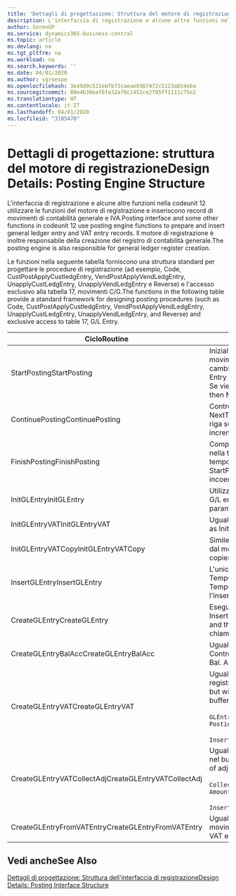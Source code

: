 ```yaml
---
title: 'Dettagli di progettazione: Struttura del motore di registrazione | Microsoft Docs'
description: L'interfaccia di registrazione e alcune altre funzioni nella codeunit 12 utilizzare le funzioni del motore di registrazione e inseriscono record di movimenti di contabilità generale e IVA. Il motore di registrazione è inoltre responsabile della creazione del registro di contabilità generale.
author: SorenGP
ms.service: dynamics365-business-central
ms.topic: article
ms.devlang: na
ms.tgt_pltfrm: na
ms.workload: na
ms.search.keywords: ''
ms.date: 04/01/2020
ms.author: sgroespe
ms.openlocfilehash: 3e49d9c521ebfb73caeae6987472c5123ab54eba
ms.sourcegitcommit: 88e4b30eaf6fa32af0c1452ce2f85ff1111c75e2
ms.translationtype: HT
ms.contentlocale: it-IT
ms.lasthandoff: 04/01/2020
ms.locfileid: "3185470"
---
```

# <a name="design-details-posting-engine-structure"></a><span data-ttu-id="c10c8-104">Dettagli di progettazione: struttura del motore di registrazione</span><span class="sxs-lookup"><span data-stu-id="c10c8-104">Design Details: Posting Engine Structure</span></span>
<span data-ttu-id="c10c8-105">L'interfaccia di registrazione e alcune altre funzioni nella codeunit 12 utilizzare le funzioni del motore di registrazione e inseriscono record di movimenti di contabilità generale e IVA.</span><span class="sxs-lookup"><span data-stu-id="c10c8-105">Posting interface and some other functions in codeunit 12 use posting engine functions to prepare and insert general ledger entry and VAT entry records.</span></span> <span data-ttu-id="c10c8-106">Il motore di registrazione è inoltre responsabile della creazione del registro di contabilità generale.</span><span class="sxs-lookup"><span data-stu-id="c10c8-106">The posting engine is also responsible for general ledger register creation.</span></span>  
  
 <span data-ttu-id="c10c8-107">Le funzioni nella seguente tabella forniscono una struttura standard per progettare le procedure di registrazione (ad esempio, Code, CustPostApplyCustledgEntry, VendPostApplyVendLedgEntry, UnapplyCustLedgEntry, UnapplyVendLedgEntry e Reverse) e l'accesso esclusivo alla tabella 17, movimenti C/G.</span><span class="sxs-lookup"><span data-stu-id="c10c8-107">The functions in the following table provide a standard framework for designing posting procedures (such as Code, CustPostApplyCustledgEntry, VendPostApplyVendLedgEntry, UnapplyCustLedgEntry, UnapplyVendLedgEntry, and Reverse) and exclusive access to table 17, G/L Entry.</span></span>  
  
|<span data-ttu-id="c10c8-108">Ciclo</span><span class="sxs-lookup"><span data-stu-id="c10c8-108">Routine</span></span>|<span data-ttu-id="c10c8-109">Description</span><span class="sxs-lookup"><span data-stu-id="c10c8-109">Description</span></span>|  
|-------------|---------------------------------------|  
|<span data-ttu-id="c10c8-110">StartPosting</span><span class="sxs-lookup"><span data-stu-id="c10c8-110">StartPosting</span></span>|<span data-ttu-id="c10c8-111">Inizializza il buffer di registrazione TempGLEntryBuf, blocca le tabelle dei movimenti IVA e C/G e inizializza il periodo contabile, il registro C/G e il tasso di cambio.</span><span class="sxs-lookup"><span data-stu-id="c10c8-111">Initializes posting buffer TempGLEntryBuf, locks G/L Entry and VAT Entry tables, and initializes Accounting Period, G/L Register, and Exchange Rate.</span></span> <span data-ttu-id="c10c8-112">Se viene chiamato una sola volta, NextEntryNo è 0.</span><span class="sxs-lookup"><span data-stu-id="c10c8-112">Should be called only once, then NextEntryNo is 0.</span></span>|  
|<span data-ttu-id="c10c8-113">ContinuePosting</span><span class="sxs-lookup"><span data-stu-id="c10c8-113">ContinuePosting</span></span>|<span data-ttu-id="c10c8-114">Controlla e registra l''IVA ad esigibilità differita dell'incremento NextTransactionNo della transazione precedente e prepara la registrazione della riga successiva.</span><span class="sxs-lookup"><span data-stu-id="c10c8-114">Checks and posts unrealized VAT for previous transaction increment NextTransactionNo and prepares post of next line.</span></span>|  
|<span data-ttu-id="c10c8-115">FinishPosting</span><span class="sxs-lookup"><span data-stu-id="c10c8-115">FinishPosting</span></span>|<span data-ttu-id="c10c8-116">Completa la registrazione inserendo i movimenti di C/G dal buffer temporaneo nella tabella di database.</span><span class="sxs-lookup"><span data-stu-id="c10c8-116">Completes posting by inserting G/L entries from temporary buffer into database table.</span></span> <span data-ttu-id="c10c8-117">Utilizzato sempre insieme a StartPosting.</span><span class="sxs-lookup"><span data-stu-id="c10c8-117">Always used together with StartPosting.</span></span> <span data-ttu-id="c10c8-118">Verifica la presenza di incoerenze.</span><span class="sxs-lookup"><span data-stu-id="c10c8-118">Checks for inconsistencies.</span></span>|  
|<span data-ttu-id="c10c8-119">InitGLEntry</span><span class="sxs-lookup"><span data-stu-id="c10c8-119">InitGLEntry</span></span>|<span data-ttu-id="c10c8-120">Utilizzato per inizializzare nuovo movimento C/G per riga di</span><span class="sxs-lookup"><span data-stu-id="c10c8-120">Used to initialize new G/L entry for Gen.</span></span> <span data-ttu-id="c10c8-121">registrazioni generali.</span><span class="sxs-lookup"><span data-stu-id="c10c8-121">Jnl Line.</span></span> <span data-ttu-id="c10c8-122">Restituisce GLEntry come parametro.</span><span class="sxs-lookup"><span data-stu-id="c10c8-122">Returns GLEntry as parameter.</span></span>|  
|<span data-ttu-id="c10c8-123">InitGLEntryVAT</span><span class="sxs-lookup"><span data-stu-id="c10c8-123">InitGLEntryVAT</span></span>|<span data-ttu-id="c10c8-124">Uguale a InitGLEntry, ma assegna anche contropartita e SummarizeVAT.</span><span class="sxs-lookup"><span data-stu-id="c10c8-124">Same as InitGLEntry, but also assigns Bal. Account No. and SummarizeVAT.</span></span>|  
|<span data-ttu-id="c10c8-125">InitGLEntryVATCopy</span><span class="sxs-lookup"><span data-stu-id="c10c8-125">InitGLEntryVATCopy</span></span>|<span data-ttu-id="c10c8-126">Simile a InitGLEntryVAT, ma copia anche i dati delle categorie di registrazione dal movimento IVA prima di SummarizeVAT.</span><span class="sxs-lookup"><span data-stu-id="c10c8-126">Similar to InitGLEntryVAT, but also copies posting groups data from VAT Entry before SummarizeVAT.</span></span>|  
|<span data-ttu-id="c10c8-127">InsertGLEntry</span><span class="sxs-lookup"><span data-stu-id="c10c8-127">InsertGLEntry</span></span>|<span data-ttu-id="c10c8-128">L'unica funzione che inserisce movimenti C/G nella tabella globale di TempGLEntryBuf.</span><span class="sxs-lookup"><span data-stu-id="c10c8-128">The only function that inserts G/L entry into global TempGLEntryBuf table.</span></span> <span data-ttu-id="c10c8-129">Utilizzare sempre questa funzione per l'inserimento.</span><span class="sxs-lookup"><span data-stu-id="c10c8-129">Always use this function for insert.</span></span>|  
|<span data-ttu-id="c10c8-130">CreateGLEntry</span><span class="sxs-lookup"><span data-stu-id="c10c8-130">CreateGLEntry</span></span>|<span data-ttu-id="c10c8-131">Esegue un InitGLEntry, assegna Importo in valuta addiz. ed esegue InsertGLEntry.</span><span class="sxs-lookup"><span data-stu-id="c10c8-131">Performs an InitGLEntry, assigns Additional Currency Amount, and then performs InsertGLEntry.</span></span> <span data-ttu-id="c10c8-132">Sostituisce molte righe di codice a una singola chiamata di funzione.</span><span class="sxs-lookup"><span data-stu-id="c10c8-132">Replaces several lines of code with a single function call.</span></span>|  
|<span data-ttu-id="c10c8-133">CreateGLEntryBalAcc</span><span class="sxs-lookup"><span data-stu-id="c10c8-133">CreateGLEntryBalAcc</span></span>|<span data-ttu-id="c10c8-134">Uguale a CreateGLEntry, ma assegna anche Tipo contropartita e Contropartita.</span><span class="sxs-lookup"><span data-stu-id="c10c8-134">Same as CreateGLEntry, but also assigns Bal. Account Type and Bal. Account No.</span></span>|  
|<span data-ttu-id="c10c8-135">CreateGLEntryVAT</span><span class="sxs-lookup"><span data-stu-id="c10c8-135">CreateGLEntryVAT</span></span>|<span data-ttu-id="c10c8-136">Uguale a CreateGLEntry, ma con elaborazione addizionale delle categorie di registrazione e salvataggio nel buffer temporaneo IVA:</span><span class="sxs-lookup"><span data-stu-id="c10c8-136">Same as CreateGLEntry, but with additional processing for posting groups and saving to temporary VAT buffer:</span></span><br /><br /> `GLEntry.CopyPostingGroupsFromDtldCVBuf(DtldCVLedgEntryBuf,GenJnlLine."Gen. Posting Type");`<br /><br /> `InsertVATEntriesFromTemp(DtldCVLedgEntryBuf,GLEntry);`|  
|<span data-ttu-id="c10c8-137">CreateGLEntryVATCollectAdj</span><span class="sxs-lookup"><span data-stu-id="c10c8-137">CreateGLEntryVATCollectAdj</span></span>|<span data-ttu-id="c10c8-138">Uguale a CreateGLEntry, ma con raccolta addizionale di rettifiche e salvataggio nel buffer temporaneo IVA:</span><span class="sxs-lookup"><span data-stu-id="c10c8-138">Same as CreateGLEntry, but with additional collection of adjustments and saving to temporary VAT buffer:</span></span><br /><br /> `CollectAdjustment(AdjAmount,GLEntry.Amount,GLEntry."Additional-Currency Amount",OriginalDateSet);`<br /><br /> `InsertVATEntriesFromTemp(DtldCVLedgEntryBuf,GLEntry);`|  
|<span data-ttu-id="c10c8-139">CreateGLEntryFromVATEntry</span><span class="sxs-lookup"><span data-stu-id="c10c8-139">CreateGLEntryFromVATEntry</span></span>|<span data-ttu-id="c10c8-140">Uguale a CreateGLEntry, ma copia anche le categorie di registrazione dal movimento IVA.</span><span class="sxs-lookup"><span data-stu-id="c10c8-140">Same as CreateGLEntry, but also copies posting groups from VAT entry.</span></span>|  
  
## <a name="see-also"></a><span data-ttu-id="c10c8-141">Vedi anche</span><span class="sxs-lookup"><span data-stu-id="c10c8-141">See Also</span></span>  
 [<span data-ttu-id="c10c8-142">Dettagli di progettazione: Struttura dell'interfaccia di registrazione</span><span class="sxs-lookup"><span data-stu-id="c10c8-142">Design Details: Posting Interface Structure</span></span>](design-details-posting-interface-structure.md)